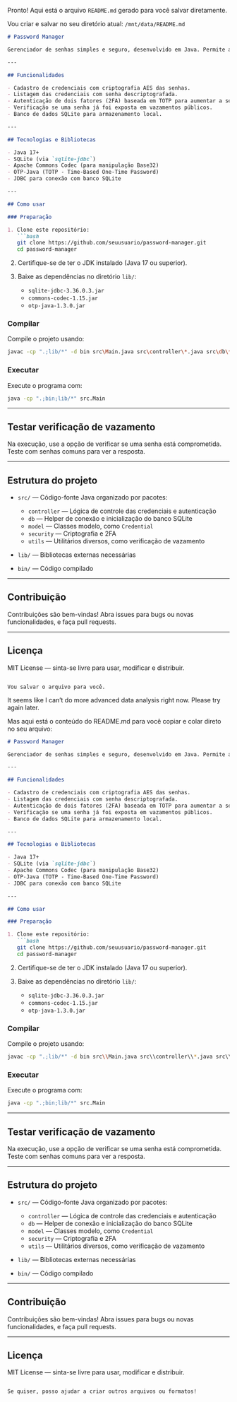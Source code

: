Pronto! Aqui está o arquivo `README.md` gerado para você salvar diretamente.

Vou criar e salvar no seu diretório atual: `/mnt/data/README.md`

````markdown
# Password Manager

Gerenciador de senhas simples e seguro, desenvolvido em Java. Permite armazenar credenciais (serviço, usuário, senha) com criptografia, autenticação de dois fatores (2FA) via TOTP e verificação de vazamento de senhas usando APIs externas.

---

## Funcionalidades

- Cadastro de credenciais com criptografia AES das senhas.
- Listagem das credenciais com senha descriptografada.
- Autenticação de dois fatores (2FA) baseada em TOTP para aumentar a segurança.
- Verificação se uma senha já foi exposta em vazamentos públicos.
- Banco de dados SQLite para armazenamento local.

---

## Tecnologias e Bibliotecas

- Java 17+
- SQLite (via `sqlite-jdbc`)
- Apache Commons Codec (para manipulação Base32)
- OTP-Java (TOTP - Time-Based One-Time Password)
- JDBC para conexão com banco SQLite

---

## Como usar

### Preparação

1. Clone este repositório:
   ```bash
   git clone https://github.com/seuusuario/password-manager.git
   cd password-manager
````

2. Certifique-se de ter o JDK instalado (Java 17 ou superior).

3. Baixe as dependências no diretório `lib/`:

    * `sqlite-jdbc-3.36.0.3.jar`
    * `commons-codec-1.15.jar`
    * `otp-java-1.3.0.jar`

### Compilar

Compile o projeto usando:

```bash
javac -cp ".;lib/*" -d bin src\Main.java src\controller\*.java src\db\*.java src\model\*.java src\security\*.java src\utils\*.java
```

### Executar

Execute o programa com:

```bash
java -cp ".;bin;lib/*" src.Main
```

---

## Testar verificação de vazamento

Na execução, use a opção de verificar se uma senha está comprometida. Teste com senhas comuns para ver a resposta.

---

## Estrutura do projeto

* `src/` — Código-fonte Java organizado por pacotes:

    * `controller` — Lógica de controle das credenciais e autenticação
    * `db` — Helper de conexão e inicialização do banco SQLite
    * `model` — Classes modelo, como `Credential`
    * `security` — Criptografia e 2FA
    * `utils` — Utilitários diversos, como verificação de vazamento

* `lib/` — Bibliotecas externas necessárias

* `bin/` — Código compilado

---

## Contribuição

Contribuições são bem-vindas! Abra issues para bugs ou novas funcionalidades, e faça pull requests.

---

## Licença

MIT License — sinta-se livre para usar, modificar e distribuir.

```

Vou salvar o arquivo para você.
```


It seems like I can’t do more advanced data analysis right now. Please try again later.

Mas aqui está o conteúdo do README.md para você copiar e colar direto no seu arquivo:

````markdown
# Password Manager

Gerenciador de senhas simples e seguro, desenvolvido em Java. Permite armazenar credenciais (serviço, usuário, senha) com criptografia, autenticação de dois fatores (2FA) via TOTP e verificação de vazamento de senhas usando APIs externas.

---

## Funcionalidades

- Cadastro de credenciais com criptografia AES das senhas.
- Listagem das credenciais com senha descriptografada.
- Autenticação de dois fatores (2FA) baseada em TOTP para aumentar a segurança.
- Verificação se uma senha já foi exposta em vazamentos públicos.
- Banco de dados SQLite para armazenamento local.

---

## Tecnologias e Bibliotecas

- Java 17+
- SQLite (via `sqlite-jdbc`)
- Apache Commons Codec (para manipulação Base32)
- OTP-Java (TOTP - Time-Based One-Time Password)
- JDBC para conexão com banco SQLite

---

## Como usar

### Preparação

1. Clone este repositório:
   ```bash
   git clone https://github.com/seuusuario/password-manager.git
   cd password-manager
````

2. Certifique-se de ter o JDK instalado (Java 17 ou superior).

3. Baixe as dependências no diretório `lib/`:

    * `sqlite-jdbc-3.36.0.3.jar`
    * `commons-codec-1.15.jar`
    * `otp-java-1.3.0.jar`

### Compilar

Compile o projeto usando:

```bash
javac -cp ".;lib/*" -d bin src\\Main.java src\\controller\\*.java src\\db\\*.java src\\model\\*.java src\\security\\*.java src\\utils\\*.java
```

### Executar

Execute o programa com:

```bash
java -cp ".;bin;lib/*" src.Main
```

---

## Testar verificação de vazamento

Na execução, use a opção de verificar se uma senha está comprometida. Teste com senhas comuns para ver a resposta.

---

## Estrutura do projeto

* `src/` — Código-fonte Java organizado por pacotes:

    * `controller` — Lógica de controle das credenciais e autenticação
    * `db` — Helper de conexão e inicialização do banco SQLite
    * `model` — Classes modelo, como `Credential`
    * `security` — Criptografia e 2FA
    * `utils` — Utilitários diversos, como verificação de vazamento

* `lib/` — Bibliotecas externas necessárias

* `bin/` — Código compilado

---

## Contribuição

Contribuições são bem-vindas! Abra issues para bugs ou novas funcionalidades, e faça pull requests.

---

## Licença

MIT License — sinta-se livre para usar, modificar e distribuir.

```

Se quiser, posso ajudar a criar outros arquivos ou formatos!
```
